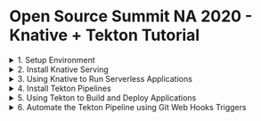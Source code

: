 # Open Source Summit NA 2020 - Knative + Tekton Tutorial

<details><summary>1. Setup Environment</summary>

## 1. Setup Environment

### Tools
- Kubernetes Cluster
    - Get a free Kubernetes cluster on [IBM Cloud](https://cloud.ibm.com), also check out the booth at OSS-NA IBM booth during the conference how to get $200 credit.
    - You can use other kubernetes cluster like [minikube](https://minikube.sigs.k8s.io) or [kind](https://kind.sigs.k8s.io/)
- [Kubernetes CLI]() `kubectl`
- [Knative CLI](https://knative.dev/docs/install/install-kn/) `kn`
- [Tekton CLI](https://github.com/tektoncd/cli#installing-tkn) `tkn`

### Accounts
- [GitHub](https://github.com/)
- [Dockerhub](https://hub.docker.com/)

### Setup kubectl access

If using IBM Kubernetes FREE cluster
1. Select cluster from IBM Cloud console
1. Click the drop down Action menu on the top right and select **Connect via CLI** and follow the commands.
1. Log in to your IBM Cloud account
    ```sh
    ibmcloud login -a cloud.ibm.com -r <REGION> -g <IAM_RESOURCE_GROUP>
    ```
1. Set the Kubernetes context
    ```sh
    ibmcloud ks cluster config -c mycluster
    ```
1. Verify that you can connect to your cluster.
    ```sh
    kubectl version 
    ```
    Output should show the version of Kubernetes like this:
    ```
    kubectl version --short
    Client Version: v1.18.3
    Server Version: v1.18.3+IKS
    ```

### Setup Git

1. Fork this repository https://github.com/csantanapr/knative-tekton
1. Set the environment variable `GIT_REPO_URL` to the url of your fork, not mine. And your Git username `GIT_USERNAME`
    ```sh
    GIT_REPO_URL='https://github.com/REPLACEME/knative-tekton'
    GIT_USERNAME='REPLACE_WITH_USERNAME_FOR_AUTH'
    ```
1. Clone the repository and change directory
    ```sh
    git clone $GIT_REPO_URL
    cd knative-tekton
    ```
1. Generate [GitHub new token](https://github.com/settings/tokens). 
1. Make sure that **repo** and **admin:repo_hook** are seleted 
    <!--TODO: double check what are the minimum access for this tutorial -->
1. Set the following environment variables
    ```sh
    GIT_ACCESS_TOKEN='REPLACEME_TOKEN_VALUE'
    ```

### Setup Container Registry

1. Set the environment variables `REGISTRY_SERVER`, `REGISTRY_NAMESPACE` and `REGISTRY_PASSWORD`, The `REGISTRY_NAMESPACE` most likely would be your dockerhub username. For Dockerhub use `docker.io` as the value for ` 
    ```sh
    REGISTRY_SERVER='docker.io'
    REGISTRY_NAMESPACE='REPLACEME_DOCKER_USERNAME_VALUE'
    REGISTRY_PASSWORD='REPLACEME_DOCKER_PASSWORD'
    ```
</details>

<details><summary>2. Install Knative Serving</summary>

## 2. Install Knative Serving

1. Install Knative Serving in namespace `knative-serving`
    ```sh
    kubectl apply --filename https://github.com/knative/serving/releases/download/v0.15.1/serving-crds.yaml

    kubectl apply --filename https://github.com/knative/serving/releases/download/v0.15.1/serving-core.yaml
    ```
1. Install Knative Layer kourier in namespace `kourier-system`
    ```
    kubectl apply --filename https://github.com/knative/net-kourier/releases/download/v0.15.0/kourier.yaml
    ```
1. Set the environment variable `EXTERNAL_IP` to External IP Address of the Worker Node
    ```sh
    EXTERNAL_IP=$(kubectl get nodes -o jsonpath='{.items[0].status.addresses[?(@.type=="ExternalIP")].address}')
    echo EXTERNAL_IP=$EXTERNAL_IP
    ```
2. Set the environment variable `KNATIVE_DOMAIN` as the DNS domain using `nip.io`
    ```sh
    KNATIVE_DOMAIN="$EXTERNAL_IP.nip.io"
    echo KNATIVE_DOMAIN=$KNATIVE_DOMAIN
    ```
1. Configure DNS for Knative Serving
    ```sh
    kubectl patch configmap -n knative-serving config-domain -p "{\"data\": {\"$KNATIVE_DOMAIN\": \"\"}}"
    ```
1. Configure Kourier to listen on External IP
    ```sh
    cat <<EOF | kubectl apply -f -
    apiVersion: v1
    kind: Service
    metadata:
      name: kourier-ingress
      namespace: kourier-system
      labels:
        networking.knative.dev/ingress-provider: kourier
    spec:
      ports:
      - name: http2
        port: 80
        protocol: TCP
        targetPort: 8080
      - name: https
        port: 443
        protocol: TCP
        targetPort: 8443
      selector:
        app: 3scale-kourier-gateway
      type: NodePort
      externalIPs:
        - $EXTERNAL_IP
    EOF
    ```
1. Configure Knative to use Kourier
    ```sh
    kubectl patch configmap/config-network \
      --namespace knative-serving \
      --type merge \
      --patch '{"data":{"ingress.class":"kourier.ingress.networking.knative.dev"}}'
    ```
1. Verify that Knative is Installed properly all pods should be in `Running` state and our `kourier-ingress` setup.
```
kubectl get pods -n knative-serving
kubectl get pods -n kourier-system
kubectl get svc  -n kourier-system kourier-ingress
```

</details>

<details><summary>3. Using Knative to Run Serverless Applications</summary>

## Using Knative to Run Serverless Applications

1. Set the environment variable `BASE_URL` to the kubernetes namespace with Domain name `<namespace>.<domainname>`
    ```sh
    SUB_DOMAIN="$(kubectl config view --minify --output 'jsonpath={..namespace}').$KNATIVE_DOMAIN"
    echo SUB_DOMAIN=$SUB_DOMAIN
    ```
1. Using the Knative CLI `kn` deploy an application usig a Container Image
    ```sh
    kn service create hello --image gcr.io/knative-samples/helloworld-go
    ```
1. You can see list your service
    ```sh
    kn service list hello
    ```
1. Use curl to invoke the Application
    ```sh
    curl hello.$SUB_DOMAIN
    ```
    It should print
    ```
    Hello World!
    ```
1. You can watch the pods and see how they scale down to zero after http traffic stops to the url
    ```
    kubectl get pod -l serving.knative.dev/service=hello -w
    ```

    Output should look like this:
    ```
    NAME                                     READY   STATUS
    hello-r4vz7-deployment-c5d4b88f7-ks95l   2/2     Running
    hello-r4vz7-deployment-c5d4b88f7-ks95l   2/2     Terminating
    hello-r4vz7-deployment-c5d4b88f7-ks95l   1/2     Terminating
    hello-r4vz7-deployment-c5d4b88f7-ks95l   0/2     Terminating
    ```

    Try to access the url again, and you will see the new pods running again.
    ```
    NAME                                     READY   STATUS
    hello-r4vz7-deployment-c5d4b88f7-rr8cd   0/2     Pending
    hello-r4vz7-deployment-c5d4b88f7-rr8cd   0/2     ContainerCreating
    hello-r4vz7-deployment-c5d4b88f7-rr8cd   1/2     Running
    hello-r4vz7-deployment-c5d4b88f7-rr8cd   2/2     Running
    ```
    Some people call this **Serverless** 🎉 🌮 🔥

## Using the kn CLI

1. Update the service hello with a new environment variable `TARGET`
    ```sh
    kn service update hello --env TARGET="World from v1" 
    ```
1. Now invoke the service
    ```sh
    curl hello.$SUB_DOMAIN
    ```
    It should print
    ```
    Hello World from v1!
    ```

## Traffic Splitting

1. Update the service hello by updating the environment variable `TARGET`, tag the previous version `v1`, send 25% traffic to this new version and leaving 75% of the traffic to `v1`
    ```sh
    kn service update hello \
     --env TARGET="Knative from v2" \
     --tag $(kubectl get ksvc hello --template='{{.status.latestReadyRevisionName}}')=v1 \
     --traffic v1=75,@latest=25
    ```
1. Describe the service to see the traffic split details
    ```sh
    kn service describe  hello
    ```
    Should print this
    ```
    Name:       hello
    Namespace:  debug
    Age:        6m
    URL:        http://hello.$SUB_DOMAIN

    Revisions:  
      25%  @latest (hello-mshgs-3) [3] (26s)
            Image:  gcr.io/knative-samples/helloworld-go (pinned to 5ea96b)
      75%  hello-tgzmt-2 #v1 [2] (6m)
            Image:  gcr.io/knative-samples/helloworld-go (pinned to 5ea96b)

    Conditions:  
      OK TYPE                   AGE REASON
      ++ Ready                  21s 
      ++ ConfigurationsReady    24s 
      ++ RoutesReady            21s 
    ```
1. Invoke the service usign a while loop you will see the message `Hello Knative from v2` 25% of the time
    ```sh
    while true; do
    curl hello.$SUB_DOMAIN 
    done
    ```
    Should print this
    ```
    Hello World from v1!
    Hello Knative from v2!
    Hello World from v1!
    Hello World from v1!
    ```
1. Update the service this time dark launch new version `v3` on a specific url, zero traffic will go to this version from the main url of the service
    ```sh
    kn service update hello \
        --env TARGET="OSS NA 2020 from v3" \
        --tag $(kubectl get ksvc hello --template='{{.status.latestReadyRevisionName}}')=v2 \
        --tag @latest=v3 \
        --traffic v1=75,v2=25,@latest=0
    ```
1. The latest version of the service is only available url prefix `v3-`, go ahead and invoke the latest directly.
    ```sh
    curl v3-hello.$SUB_DOMAIN
    ```
    It shoud print this
    ```
    Hello OSS NA from v3!
    ```
1. We are happy with our secret new version of the application, latest make it live to 100% of the user on the default url
    ```sh
    kn service update hello --traffic @latest=100
    ```
1. If we invoke the service in a loop you will see that 100% of the traffic is directed to version `v3` of our application
    ```sh
    while true; do
    curl hello.$SUB_DOMAIN 
    done
    ```
    Should print this
    ```
    Hello OSS NA 2020 from v3!
    Hello OSS NA 2020 from v3!
    Hello OSS NA 2020 from v3!
    Hello OSS NA 2020 from v3!
    ```
1. By using tags the custom urls with tag prefix are still available, in case you want to access an old revision of the application
    ```sh
    curl v1-hello.$SUB_DOMAIN 
    curl v2-hello.$SUB_DOMAIN 
    curl v3-hello.$SUB_DOMAIN 
    ```
    It should print
    ```
    Hello World from v1!
    Hello Knative from v2!
    Hello OSS NA 2020 from v3!
    ```
1. Now that you have your service configure and deploy, you want to reproduce this using a kubernetes manifest using YAML in a different namespace or cluster. You can define your Knative service using the following YAML you can use the command `kn service export`
    <details><summary>Show me the YAML</summary>

    ```yaml
    ---
    apiVersion: serving.knative.dev/v1
    kind: Service
    metadata:
      name: hello
    spec:
      template:
        metadata:
          name: hello-v1
        spec:
          containers:
            - env:
                - name: TARGET
                  value: World from v1
              image: gcr.io/knative-samples/helloworld-go
    ---
    apiVersion: serving.knative.dev/v1
    kind: Service
    metadata:
      name: hello
    spec:
      template:
        metadata:
          name: hello-v2
        spec:
          containers:
            - env:
                - name: TARGET
                  value: Knative from v2
              image: gcr.io/knative-samples/helloworld-go
    ---
    apiVersion: serving.knative.dev/v1
    kind: Service
    metadata:
      name: hello
    spec:
      template:
        metadata:
          name: hello-v3
        spec:
          containers:
            - env:
                - name: TARGET
                  value: OSS NA 2020 from v3
              image: gcr.io/knative-samples/helloworld-go
      traffic:
        - latestRevision: false
          percent: 0
          revisionName: hello-v1
          tag: v1
        - latestRevision: false
          percent: 0
          revisionName: hello-v2
          tag: v2
        - latestRevision: true
          percent: 100
          tag: v3
    ```
    </details>

    If you want to deploy usign YAML, delete the Application with `kn` and redeploy with `kubectl`
    ```sh
    kn delete service hello
    kubectl apply -f ./knative/v1v2v3.yaml
    ```
1. Delete the Application and all it's revisions
    ```sh
    kn service delete hello
    ```

</details>

<details><summary>4. Install Tekton Pipelines</summary>

## 4. Install Tekton

1. Install Tekton Pipelines in namespace `tekton-pipelines`
    ```sh
    kubectl apply --filename https://storage.googleapis.com/tekton-releases/pipeline/previous/v0.13.2/release.yaml
    ```

1. Install Tekton Dashboard in namespace `tekton-pipelines` (Optional)
    ```sh
    kubectl apply --filename https://github.com/tektoncd/dashboard/releases/download/v0.7.0/tekton-dashboard-release.yaml
    ```
    To access the dashboard you can configure a service with `NodePort`
    ```sh
    kubectl expose service tekton-dashboard --name tekton-dashboard-ingress --type=NodePort -n tekton-pipelines
    ```
    Set an environment variable `TEKTON_DASHBOARD_URL` with the url to access the Dashboard
    ```sh
    EXTERNAL_IP=$(kubectl get nodes -o jsonpath='{.items[0].status.addresses[?(@.type=="ExternalIP")].address}')
    TEKTON_DASHBOARD_NODEPORT=$(kubectl get svc tekton-dashboard-ingress -n tekton-pipelines -o jsonpath='{.spec.ports[0].nodePort}')
    TEKTON_DASHBOARD_URL=http://$EXTERNAL_IP:$TEKTON_DASHBOARD_NODEPORT
    echo TEKTON_DASHBOARD_URL=$TEKTON_DASHBOARD_URL
    ```

</details>

<details><summary>5. Using Tekton to Build and Deploy Applications</summary>

## Using Tekton to Build Applications

- Tekton helps create composable DevOps Automation by putting together **Tasks**, and **Pipelines**

<details><summary>5.1 Configure Access for Tekton</summary>

### 5.1 Configure Access for Tekton

1. In this repository we have a sample application, you can see the source code in [src/app.js](./src//app.js) This application is using JavaScript to implement a web server, but you can use any language you want.
    ```javascript
    const app = require("express")()
    const server = require("http").createServer(app)
    const port = process.env.PORT || "8080"
    const message = process.env.TARGET || 'Hello World'

    app.get('/', (req, res) => res.send(message))
    server.listen(port, function () {
        console.log(`App listening on ${port}`)
    });
    ```
1. We need to package our application in a Container Image and store this Image in a Container Registry. Since we are going to need to create secrets with the registry credentials we are going to create a ServiceAccount `pipelines` with the associated secret `regcred`. Make sure you setup your container credentials as environment variables. Checkout the [Setup Container Registry](#setup-container-registry) in the Setup Environment section on this tutorial. This commands will print your credentials make sure no one is looking over, the printed command is what you need to run.
    ```sh
    echo kubectl create secret docker-registry regcred \
      --docker-server=\'${REGISTRY_SERVER}\' \
      --docker-username=\'${REGISTRY_NAMESPACE}\' \
      --docker-password=\'${REGISTRY_PASSWORD}\'
    echo "Run the previous command manually ^ this avoids problems with charaters in the shell"
    ```
    NOTE: If you password have some characters that are interpreted by the shell, then do NOT use environment variables, explicit enter your values in the command wrapped by single quotes `'`
1. Create a ServiceAccount `pipeline` that contains the secret `regsecret` that we just created
    ```yaml
    apiVersion: v1
    kind: ServiceAccount
    metadata:
      name: pipeline
    secrets:
      - name: regcred
    ```
    Run the following command with the provided `YAML`
    ```sh
    kubectl apply -f tekton/sa.yaml
    ```
1. We are going to be using Tekton to deploy the Knative Service, we need to configure RBAC to provide edit access to the current namespace `default` to the ServiceAccount `pipeline` if you are using a different namespace than `default` edit the file `tekton/rbac.yaml` and provide the namespace where to create the `Role` and the `RoleBinding` fo more info check out the [RBAC](https://kubernetes.io/docs/reference/access-authn-authz/rbac/) docs. Run the following command to grant access to sa `pipelines`
    ```sh
    kubectl apply -f tekton/rbac.yaml
    ```

</details>

<details><summary>5.2 The Build Tekton Task</summary>

### 5.2 The Build Tekton Task

1. I provided a Tekton Task that can download source code from git, build and push the Image to a registry. Install the task _build_ like this
    ```sh
    kubectl apply -f tekton/task-build.yaml
    ```
1. You can list the task that we just created using the `tkn` CLI
    ```sh
    tkn task ls
    ```
1. We can also get more details about the _build_ **Task** using `tkn task describe`
    ```
    tkn task describe build
    ```
1. Let's use the Tekton CLI to test our _build_ **Task** you need to pass the ServiceAccount `pipeline` to be use to run the Task. You will need to pass the GitHub URL to your fork or use this repository. You will need to pass the directory within the repository where the application in our case is `nodejs`. The repository image name is `knative-tekton`
    ```sh
    tkn task start build --showlog \
      -p repo-url=${GIT_REPO_URL} \
      -p image=${REGISTRY_SERVER}/${REGISTRY_NAMESPACE}/knative-tekton \
      -p CONTEXT=nodejs \
      -s pipeline 
    ```
1. You can check out the container registry and see that the image was pushed to repository a minute ago, it should return status Code `200`
    ```sh
    curl -s -o /dev/null -w "%{http_code}\n" https://index.$REGISTRY_SERVER/v1/repositories/$REGISTRY_NAMESPACE/knative-tekton/tags/latest
    ```
</details>

<details><summary>5.3 The Deploy Tekton Task</summary>

### 5.3 The Deploy Tekton Task

1. I provided a Tekton Task that can run `kubectl` to deploy the Knative Application using a YAML manifest. Install the task _deploy_ like this
    ```sh
    kubectl apply -f tekton/task-deploy.yaml
    ```
1. I provided a Task YAML that defines our Knative Application in [knative/service.yaml](./knative/service.yaml)
    ```yaml
    apiVersion: serving.knative.dev/v1
    kind: Service
    metadata:
      name: demo
    spec:
      template:
        spec:
          containers:
            - image: docker.io/csantanapr/knative-tekton
              imagePullPolicy: Always
              env:
                - name: MESSAGE
                  value: Welcome to OSS NA 2020 !
    ```
1. Let's use the Tekton CLI to test our _deploy_ **Task** you need to pass the ServiceAccount `pipeline` to be use to run the Task. You will need to pass the GitHub URL to your fork or use this repository. You will need to pass the directory within the repository where the application yaml manifest is located and the file name in our case is `knative` and `service.yaml` .
    ```sh
    tkn task start deploy --showlog \
      -p image=${REGISTRY_SERVER}/${REGISTRY_NAMESPACE}/knative-tekton \
      -p repo-url=${GIT_REPO_URL} \
      -p dir=knative \
      -p yaml=service.yaml \
      -s pipeline 
    ```
1. You can check out that the Knative Application was deploy
    ```sh
    kn service list demo
    ```

</details>

<details><summary>5.4 The Build and Deploy Pipeline</summary>

### 5.4 The Build and Deploy Pipeline

1. If we want to build the application image and then deploy the application, we can run the Tasks **build** and **deploy** by defining a **Pipeline** that contains the two Tasks, deploy the Pipeline `build-deploy`
    ```sh
    kubectl apply -f tekton/pipeline-build-deploy.yaml
    ```
1. You can list the pipeline that we just created using the `tkn` CLI
    ```sh
    tkn pipeline ls
    ```
1. We can also get more details about the _build-deploy_ **Pipeline** using `tkn pipeline describe`
    ```
    tkn pipeline describe build-deploy
    ```
1. Let's use the Tekton CLI to test our _build-deploy_ **Pipeline** you need to pass the ServiceAccount `pipeline` to be use to run the Tasks. You will need to pass the GitHub URL to your fork or use this repository. You will also pass the Image location where to push in the the registry and where Kubernetes should pull the image for the Knative Application. The directory and filename for the Kantive yaml are already specified in the Pipeline definition.
    ```sh
    tkn pipeline start build-deploy --showlog \
      -p image=${REGISTRY_SERVER}/${REGISTRY_NAMESPACE}/knative-tekton \
      -p repo-url=${GIT_REPO_URL} \
      -s pipeline 
    ```
1. You can inpect the results and duration by describing the last **PipelineRun**
    ```sh
    tkn pipelinerun describe --last
    ```
1. Check that the latest Knative Application revision is ready
    ```sh
    kn service list demo
    ```
1. Run the Application using the url
    ```sh
    curl http://demo.$SUB_DOMAIN
    ```
    It shoudl print
    ```
    Welcome to OSS NA 2020  🎉 🌮 🔥 🤗!
    ```
</details>

</details>



<details><summary>6. Automate the Tekton Pipeline using Git Web Hooks Triggers</summary>

## 6. Automate the Tekton Pipeline using Git Web Hooks

### 6.1 Install Tekton Triggers

1. Install Tekton Triggers in namespace `tekton-pipelines`
    ```sh
    kubectl apply --filename  https://storage.googleapis.com/tekton-releases/triggers/previous/v0.5.0/release.yaml
    ``` 

### 6.2 Create TriggerTemplate, TriggerBinding

1. When the Webhook invokes we want to start a Pipeline, we will a `TriggerTemplate` to use a specification on which Tekton resources should be created, in our case will be creating a new `PipelineRun` this will start a new `Pipeline` install
    ```sh
    kubectl apply -f tekton/trigger-template.yaml
    ```
1. When the Webhook invokes we want to extract information from the Web Hook http request sent by the Git Server, we will use a `TriggerBinding` this information is what gets passed to the `TriggerTemplate`
    ```sh
    kubectl apply -f tekton/trigger-binding.yaml
    ```

### 6.3 Create Trigger EventListener

1. To be able to handle the http request sent by the GitHub Webhook, we need a webserver. Tekton provides a way to define this listeners that takes the `TriggerBinding` and the `TriggerTemplate` as specification. We can specify Interceptors to handle any customization for example I only want to start a new **Pipeline** only when push happens on the main branch.
    ```sh
    kubectl apply -f tekton/trigger-listener.yaml
    ```
1. The Eventlister creates a deployment and a service you can list both using this command
    ```sh
    kubectl get deployments,eventlistener,svc -l eventlistener=cicd
    ```

### 6.4 Get URL for Git Hook

- It will depend on your cluster and how traffic is configured into your Kubernetes Cluster, you would need to configure an Application Load Balancer (ALB), Ingress, or in case of OpenShift a Route. If you are running the Kubernetes cluster on your local workstation using something minikube, kind, docker-desktop, or k3s then you I recommend a Cloud Native Tunnel solution like [inlets](https://docs.inlets.dev/#/) a by the open source contributor [Alex Ellis](https://twitter.com/alexellisuk) 

1. Expose the EventListener as `NodePort`
    ```sh
    kubectl expose service el-cicd --name el-cicd-ingress --type=NodePort
    ```
1. Get the url using the external IP of the worker node and the `NodePort` assign. Set an environment variable `GIT_WEBHOOK_URL`
    ```sh
    EXTERNAL_IP=$(kubectl get nodes -o jsonpath='{.items[0].status.addresses[?(@.type=="ExternalIP")].address}')
    GIT_WEBHOOK_NODEPORT=$(kubectl get svc el-cicd-ingress -o jsonpath='{.spec.ports[0].nodePort}')
    GIT_WEBHOOK_URL=http://$EXTERNAL_IP:$GIT_WEBHOOK_NODEPORT
    echo GIT_WEBHOOK_URL=$GIT_WEBHOOK_URL
    ```
    **WARNING:** Take into account that this URL is insecure is using http and not https, this means you should not use this type of URL for real work environments, In that case you would need to expose the service for the eventlistener using a secure connection using *https** 
1. Add the Git Web Hook url to your Git repository
    1. Open Settings in your Github repository
    1. Click **Webhooks**
    1. Click **Add webhook**
    1. Copy and paste the `$GIT_WEBHOOK_URL` value into the **Payload URL**
    1. Select Content type **application/json**
    1. Click **Add webhook**
1. (Optional) Another option instead of doing it manually you can use the following to create the git webhook programatically
    ```sh
    curl -v -X POST -u $GIT_USERNAME:$GIT_ACCESS_TOKEN \
    -d "{\"name\": \"web\",\"active\": true,\"events\": [\"push\"],\"config\": {\"url\": \"$GIT_WEBHOOK_URL\",\"content_type\": \"json\",\"insecure_ssl\": \"1\"}}" \
    -L https://api.github.com/repos/$GIT_USERNAME/knative-tekton/hooks
    ```
1. Now make a change to application manifest such like changing the message in [knative/service.yaml](./knative/service.yaml) to something like `My First Serveless App @ OSS NA 2020  🎉 🌮 🔥 🤗!` and push the change to the default branch
1. A new Tekton **PipelineRun** gets created starting a new **Pipeline** Instance. You can check in the Tekton Dashboard for progress of use the tkn CLI
    ```sh
    tkn pipeline logs -f --last
    ```
1. To see the details of the execution of the PipelineRun use the tkn CLI
    ```sh
    tkn pipelinerun describe --last
    ```
1. The Knative Application Application is updated with the new Image built using the tag value of the 7 first characters of the git commit sha, describe the service using the kn CLI
    ```sh
    kn service describe demo
    ```
1. Invoke your new built revision for the Knative Application
    ```sh
    curl http://demo.$SUB_DOMAIN
    ```
    It should print
    ```
    My First Serveless App @ OSS NA 2020  🎉 🌮 🔥 🤗!
    ```

</details>
